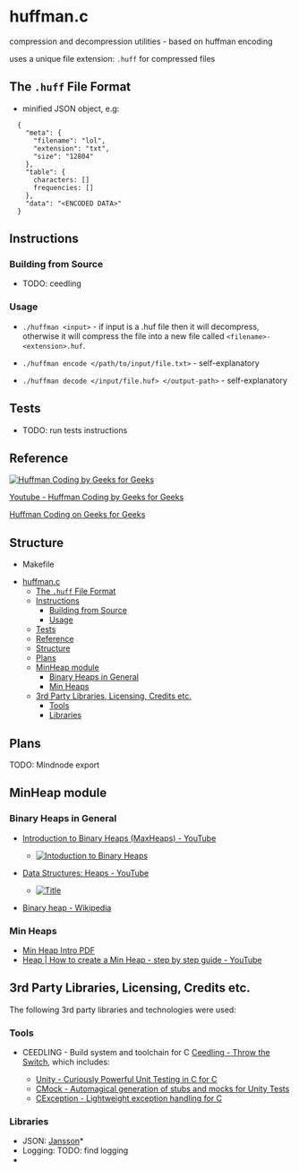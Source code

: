 # huffman.c

compression and decompression utilities - based on huffman encoding

uses a unique file extension: `.huff` for compressed files

## The `.huff` File Format

* minified JSON object, e.g:

```
  {
    "meta": {
      "filename": "lol",
      "extension": "txt",
      "size": "12804"
    },
    "table": {
      characters: []
      frequencies: []
    },
    "data": "<ENCODED DATA>"
  }
```

## Instructions

### Building from Source

* TODO: ceedling

### Usage

* `./huffman <input>` - if input is a .huf file then it will decompress, otherwise it will compress the file into a new file called `<filename>-<extension>.huf`.

* `./huffman encode </path/to/input/file.txt>` - self-explanatory
* `./huffman decode </input/file.huf> </output-path>` - self-explanatory

## Tests

* TODO: run tests instructions

## Reference

[![Huffman Coding by Geeks for Geeks](https://img.youtube.com/vi/0kNXhFIEd_w/0.jpg)](https://www.youtube.com/watch?v=0kNXhFIEd_w)

[Youtube - Huffman Coding by Geeks for Geeks](https://www.youtube.com/watch?v=0kNXhFIEd_w)

[Huffman Coding on Geeks for Geeks](https://www.geeksforgeeks.org/greedy-algorithms-set-3-huffman-coding/)

## Structure

* Makefile

- [huffman.c](#huffmanc)
  - [The `.huff` File Format](#the-huff-file-format)
  - [Instructions](#instructions)
    - [Building from Source](#building-from-source)
    - [Usage](#usage)
  - [Tests](#tests)
  - [Reference](#reference)
  - [Structure](#structure)
  - [Plans](#plans)
  - [MinHeap module](#minheap-module)
    - [Binary Heaps in General](#binary-heaps-in-general)
    - [Min Heaps](#min-heaps)
  - [3rd Party Libraries, Licensing, Credits etc.](#3rd-party-libraries-licensing-credits-etc)
    - [Tools](#tools)
    - [Libraries](#libraries)

## Plans

TODO: Mindnode export

## MinHeap module

### Binary Heaps in General

* [Introduction to Binary Heaps (MaxHeaps) - YouTube](https://www.youtube.com/watch?v=WCm3TqScBM8)
  * [![Intoduction to Binary Heaps](https://img.youtube.com/vi/WCm3TqScBM8/0.jpg)](https://www.youtube.com/watch?v=WCm3TqScBM8)
* [Data Structures: Heaps - YouTube](https://www.youtube.com/watch?v=t0Cq6tVNRBA)

  * [![Title](https://img.youtube.com/vi/t0Cq6tVNRBA/0.jpg)](https://www.youtube.com/watch?v=t0Cq6tVNRBA)

* [Binary heap - Wikipedia](https://en.wikipedia.org/wiki/Binary_heap)

### Min Heaps

* [Min Heap Intro PDF](https://www.cs.cmu.edu/~tcortina/15-121sp10/Unit06B.pdf)
* [Heap | How to create a Min Heap - step by step guide - YouTube](https://www.youtube.com/watch?v=oAYtNV6vy-k&t=71s)

## 3rd Party Libraries, Licensing, Credits etc.

The following 3rd party libraries and technologies were used:

### Tools

* CEEDLING - Build system and toolchain for C [Ceedling - Throw the Switch](http://www.throwtheswitch.org/ceedling), which includes:

  * [Unity - Curiously Powerful Unit Testing in C for C](https://github.com/ThrowTheSwitch/Unity/)
  * [CMock - Automagical generation of stubs and mocks for Unity Tests](https://github.com/ThrowTheSwitch/cmock)
  * [CException - Lightweight exception handling for C](https://github.com/ThrowTheSwitch/CException)

### Libraries

* JSON: [Jansson](http://www.digip.org/jansson/)\*
* Logging: TODO: find logging
*
